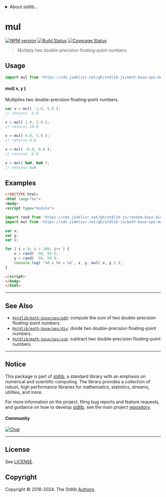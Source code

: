 <!--

@license Apache-2.0

Copyright (c) 2021 The Stdlib Authors.

Licensed under the Apache License, Version 2.0 (the "License");
you may not use this file except in compliance with the License.
You may obtain a copy of the License at

   http://www.apache.org/licenses/LICENSE-2.0

Unless required by applicable law or agreed to in writing, software
distributed under the License is distributed on an "AS IS" BASIS,
WITHOUT WARRANTIES OR CONDITIONS OF ANY KIND, either express or implied.
See the License for the specific language governing permissions and
limitations under the License.

-->


<details>
  <summary>
    About stdlib...
  </summary>
  <p>We believe in a future in which the web is a preferred environment for numerical computation. To help realize this future, we've built stdlib. stdlib is a standard library, with an emphasis on numerical and scientific computation, written in JavaScript (and C) for execution in browsers and in Node.js.</p>
  <p>The library is fully decomposable, being architected in such a way that you can swap out and mix and match APIs and functionality to cater to your exact preferences and use cases.</p>
  <p>When you use stdlib, you can be absolutely certain that you are using the most thorough, rigorous, well-written, studied, documented, tested, measured, and high-quality code out there.</p>
  <p>To join us in bringing numerical computing to the web, get started by checking us out on <a href="https://github.com/stdlib-js/stdlib">GitHub</a>, and please consider <a href="https://opencollective.com/stdlib">financially supporting stdlib</a>. We greatly appreciate your continued support!</p>
</details>

# mul

[![NPM version][npm-image]][npm-url] [![Build Status][test-image]][test-url] [![Coverage Status][coverage-image]][coverage-url] <!-- [![dependencies][dependencies-image]][dependencies-url] -->

> Multiply two double-precision floating-point numbers.

<!-- Section to include introductory text. Make sure to keep an empty line after the intro `section` element and another before the `/section` close. -->

<section class="intro">

</section>

<!-- /.intro -->

<!-- Package usage documentation. -->



<section class="usage">

## Usage

```javascript
import mul from 'https://cdn.jsdelivr.net/gh/stdlib-js/math-base-ops-mul@esm/index.mjs';
```

#### mul( x, y )

Multiplies two double-precision floating-point numbers.

```javascript
var v = mul( -1.0, 5.0 );
// returns -5.0

v = mul( 2.0, 5.0 );
// returns 10.0

v = mul( 0.0, 5.0 );
// returns 0.0

v = mul( -0.0, 0.0 );
// returns -0.0

v = mul( NaN, NaN );
// returns NaN
```

</section>

<!-- /.usage -->

<!-- Package usage notes. Make sure to keep an empty line after the `section` element and another before the `/section` close. -->

<section class="notes">

</section>

<!-- /.notes -->

<!-- Package usage examples. -->

<section class="examples">

## Examples

<!-- eslint no-undef: "error" -->

```html
<!DOCTYPE html>
<html lang="en">
<body>
<script type="module">

import rand from 'https://cdn.jsdelivr.net/gh/stdlib-js/random-base-discrete-uniform@esm/index.mjs';
import mul from 'https://cdn.jsdelivr.net/gh/stdlib-js/math-base-ops-mul@esm/index.mjs';

var x;
var y;
var i;

for ( i = 0; i < 100; i++ ) {
    x = rand( -50, 50 );
    y = rand( -50, 50 );
    console.log( '%d x %d = %d', x, y, mul( x, y ) );
}

</script>
</body>
</html>
```

</section>

<!-- /.examples -->

<!-- C interface documentation. -->



<!-- Section for related `stdlib` packages. Do not manually edit this section, as it is automatically populated. -->

<section class="related">

* * *

## See Also

-   <span class="package-name">[`@stdlib/math-base/ops/add`][@stdlib/math/base/ops/add]</span><span class="delimiter">: </span><span class="description">compute the sum of two double-precision floating-point numbers.</span>
-   <span class="package-name">[`@stdlib/math-base/ops/div`][@stdlib/math/base/ops/div]</span><span class="delimiter">: </span><span class="description">divide two double-precision floating-point numbers.</span>
-   <span class="package-name">[`@stdlib/math-base/ops/sub`][@stdlib/math/base/ops/sub]</span><span class="delimiter">: </span><span class="description">subtract two double-precision floating-point numbers.</span>

</section>

<!-- /.related -->

<!-- Section for all links. Make sure to keep an empty line after the `section` element and another before the `/section` close. -->


<section class="main-repo" >

* * *

## Notice

This package is part of [stdlib][stdlib], a standard library with an emphasis on numerical and scientific computing. The library provides a collection of robust, high performance libraries for mathematics, statistics, streams, utilities, and more.

For more information on the project, filing bug reports and feature requests, and guidance on how to develop [stdlib][stdlib], see the main project [repository][stdlib].

#### Community

[![Chat][chat-image]][chat-url]

---

## License

See [LICENSE][stdlib-license].


## Copyright

Copyright &copy; 2016-2024. The Stdlib [Authors][stdlib-authors].

</section>

<!-- /.stdlib -->

<!-- Section for all links. Make sure to keep an empty line after the `section` element and another before the `/section` close. -->

<section class="links">

[npm-image]: http://img.shields.io/npm/v/@stdlib/math-base-ops-mul.svg
[npm-url]: https://npmjs.org/package/@stdlib/math-base-ops-mul

[test-image]: https://github.com/stdlib-js/math-base-ops-mul/actions/workflows/test.yml/badge.svg?branch=main
[test-url]: https://github.com/stdlib-js/math-base-ops-mul/actions/workflows/test.yml?query=branch:main

[coverage-image]: https://img.shields.io/codecov/c/github/stdlib-js/math-base-ops-mul/main.svg
[coverage-url]: https://codecov.io/github/stdlib-js/math-base-ops-mul?branch=main

<!--

[dependencies-image]: https://img.shields.io/david/stdlib-js/math-base-ops-mul.svg
[dependencies-url]: https://david-dm.org/stdlib-js/math-base-ops-mul/main

-->

[chat-image]: https://img.shields.io/gitter/room/stdlib-js/stdlib.svg
[chat-url]: https://app.gitter.im/#/room/#stdlib-js_stdlib:gitter.im

[stdlib]: https://github.com/stdlib-js/stdlib

[stdlib-authors]: https://github.com/stdlib-js/stdlib/graphs/contributors

[umd]: https://github.com/umdjs/umd
[es-module]: https://developer.mozilla.org/en-US/docs/Web/JavaScript/Guide/Modules

[deno-url]: https://github.com/stdlib-js/math-base-ops-mul/tree/deno
[umd-url]: https://github.com/stdlib-js/math-base-ops-mul/tree/umd
[esm-url]: https://github.com/stdlib-js/math-base-ops-mul/tree/esm
[branches-url]: https://github.com/stdlib-js/math-base-ops-mul/blob/main/branches.md

[stdlib-license]: https://raw.githubusercontent.com/stdlib-js/math-base-ops-mul/main/LICENSE

<!-- <related-links> -->

[@stdlib/math/base/ops/add]: https://github.com/stdlib-js/math-base-ops-add/tree/esm

[@stdlib/math/base/ops/div]: https://github.com/stdlib-js/math-base-ops-div/tree/esm

[@stdlib/math/base/ops/sub]: https://github.com/stdlib-js/math-base-ops-sub/tree/esm

<!-- </related-links> -->

</section>

<!-- /.links -->
